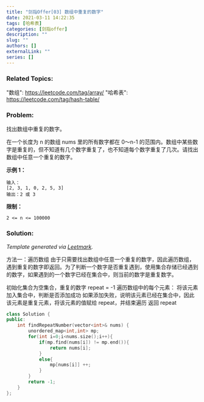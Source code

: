 ```yaml
---
title: "剑指Offer[03] 数组中重复的数字"
date: 2021-03-11 14:22:35
tags: [哈希表]
categories: [剑指offer]
description: ""
slug: ""
authors: []
externalLink: ""
series: []
---
```


### Related Topics:

  "数组": https://leetcode.com/tag/array/
  "哈希表": https://leetcode.com/tag/hash-table/


### Problem:

找出数组中重复的数字。

在一个长度为 n 的数组 nums 里的所有数字都在 0～n-1 的范围内。数组中某些数字是重复的，但不知道有几个数字重复了，也不知道每个数字重复了几次。请找出数组中任意一个重复的数字。

**示例 1：**

```
输入：
[2, 3, 1, 0, 2, 5, 3]
输出：2 或 3
```

**限制：**

`2 <= n <= 100000`



<!--more-->

### Solution:




*Template generated via [Leetmark](https://github.com/crimx/crx-leetmark).*

方法一：遍历数组
由于只需要找出数组中任意一个重复的数字，因此遍历数组，遇到重复的数字即返回。为了判断一个数字是否重复遇到，使用集合存储已经遇到的数字，如果遇到的一个数字已经在集合中，则当前的数字是重复数字。

初始化集合为空集合，重复的数字 repeat = -1
遍历数组中的每个元素：
将该元素加入集合中，判断是否添加成功
如果添加失败，说明该元素已经在集合中，因此该元素是重复元素，将该元素的值赋给 repeat，并结束遍历
返回 repeat

```c++
class Solution {
public:
    int findRepeatNumber(vector<int>& nums) {
        unordered_map<int,int> mp;
        for(int i=0;i<nums.size();i++){
            if(mp.find(nums[i]) != mp.end()){
                return nums[i];
            }
            else{
                mp[nums[i]] ++;
            }
        }
        return -1;
    }
};
```

